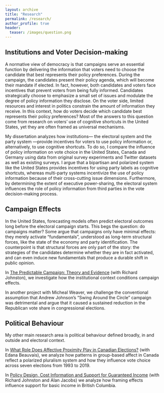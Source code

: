 ```yaml
---
layout: archive
title: "Research"
permalink: /research/
author_profile: true
header:
  teaser: /images/question.png
---
```


## Institutions and Voter Decision-making

A normative view of democracy is that campaigns serve an essential function by delivering the information that voters need to choose the candidate that best represents their policy preferences. During the campaign, the candidates present their policy agenda, which will become their mandate if elected. In fact, however, both candidates and voters face incentives that prevent voters from being fully informed. Candidates strategically choose to emphasize a small set of issues and modulate the degree of policy information they disclose. On the voter side, limited resources and interest in politics constrain the amount of information they receive. In this context, how do voters decide which candidate best represents their policy preferences? Most of the answers to this question come from research on voters’ use of cognitive shortcuts in the United States, yet they are often framed as universal mechanisms.

My dissertation analyzes how institutions— the electoral system and the party system —provide incentives for voters to use policy information or, alternatively, to use cognitive shortcuts. To do so, I compare the influence of policy information on vote choice in the United States, Canada and Germany using data from original survey experiments and Twitter datasets as well as existing surveys. I argue that a bipartisan and polarized system like the United States provides incentives for using party labels as cognitive shortcuts, whereas multi-party systems incentivize the use of policy information because of their cross-cutting issue dimensions. Furthermore, by determining the extent of executive power-sharing, the electoral system influences the role of policy information from third parties in the vote decision-making process. 


## Campaign Effects

In the United States, forecasting models often predict electoral outcomes long before the electoral campaign starts. This begs the question: do campaigns matter?  Some argue that campaigns only have minimal effects: they merely activate “fundamentals”, understood as long-term structural forces, like the state of the economy and party identification. The counterpoint is that structural forces are only part of the story: the strategies of the candidates determine whether they are in fact activated, and can even induce new fundamentals that produce a durable shift in public opinion. 

In [The Predictable Campaign: Theory and Evidence](apsa-campaigns-paper-johnston-lachance.pdf) (with Richard Johnston), we investigate how the institutional context conditions campaign effects.

In another project with Micheal Weaver, we challenge the conventional assumption that Andrew Johnson’s “Swing Around the Circle” campaign was detrimental and argue that it caused a sustained reduction in the Republican vote share in congressional elections.



## Political Behaviour

My other main research area is political behaviour defined broadly, in and outside and electoral context. 

In [What Role Does Affective Proximity Play in Canadian Elections?](10.13140/RG.2.2.29053.49121) (with Edana Beauvais), we analyze how patterns in group-based affect in Canada reflect a polarized pluralism system and how they influence vote choice across seven elections from 1993 to 2019. 

In [Policy Design, Cost Information and Support for Guaranteed Income](https://bcbasicincomepanel.ca/) (with Richard Johnston and Alan Jacobs) we analyze how framing effects influence support for basic income in British Columbia.


